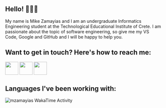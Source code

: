 ## Hello! 🙋🏻‍♂️

My name is Mike Zamayias and I am an undergraduate Informatics Engineering
student at the Technological Educational Institute of Crete. I am passionate
about the topic of software engineering, so give me my VS Code, Google and
GitHub and I will be happy to help you.

## Want to get in touch? Here's how to reach me:

[<img src="https://raw.githubusercontent.com/FortAwesome/Font-Awesome/6.x/svgs/brands/twitter-square.svg" width="42">](https://twitter.com/mzamayias)
[<img src="https://raw.githubusercontent.com/FortAwesome/Font-Awesome/6.x/svgs/brands/instagram-square.svg" width="42">](https://instagram.com/mzamayias)
[<img src="https://raw.githubusercontent.com/FortAwesome/Font-Awesome/6.x/svgs/brands/linkedin.svg" width="42">](https://linkedin.com/in/mzamayias)

## Languages I've been working with:

[//]: # (<figure><img src="https://wakatime.com/share/@mzamagias/c5075d37-4361-432f-a010-e4e6586cf0d7.svg" alt="Languages over Last 7 Days"></figure>)

[//]: # (<figure><img src="https://wakatime.)

[//]: # (com/share/@mzamagias/56717cb3-042b-45db-b441-179f211ac912.svg" )

[//]: # (alt="Languages over All Time"></figure>)

<img
  src="https://github.com/mzamayias/mzamayias/blob/main/images/stat.svg"
  alt="mzamayias WakaTime Activity"
/>